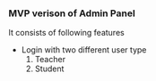 ### MVP verison of Admin Panel ###
It consists of following features
- Login with two different user type
    1. Teacher
    2. Student
